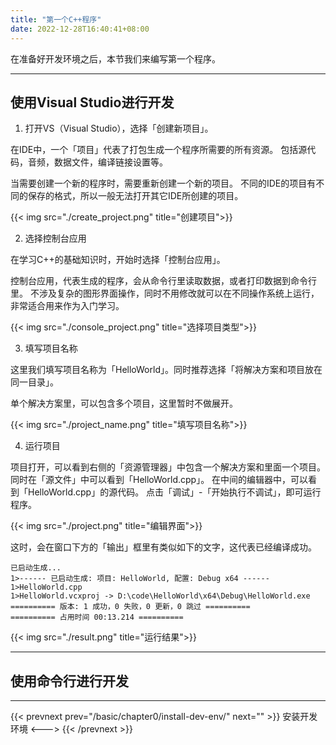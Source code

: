 ```yaml
---
title: "第一个C++程序"
date: 2022-12-28T16:40:41+08:00
---
```


在准备好开发环境之后，本节我们来编写第一个程序。

***

## 使用Visual Studio进行开发

1. 打开VS（Visual Studio），选择「创建新项目」。

在IDE中，一个「项目」代表了打包生成一个程序所需要的所有资源。
包括源代码，音频，数据文件，编译链接设置等。

当需要创建一个新的程序时，需要重新创建一个新的项目。
不同的IDE的项目有不同的保存的格式，所以一般无法打开其它IDE所创建的项目。

{{< img src="./create_project.png" title="创建项目">}}

2. 选择控制台应用

在学习C++的基础知识时，开始时选择「控制台应用」。

控制台应用，代表生成的程序，会从命令行里读取数据，或者打印数据到命令行里。
不涉及复杂的图形界面操作，同时不用修改就可以在不同操作系统上运行，非常适合用来作为入门学习。

{{< img src="./console_project.png" title="选择项目类型">}}

3. 填写项目名称

这里我们填写项目名称为「HelloWorld」。同时推荐选择「将解决方案和项目放在同一目录」。

单个解决方案里，可以包含多个项目，这里暂时不做展开。

{{< img src="./project_name.png" title="填写项目名称">}}

4. 运行项目

项目打开，可以看到右侧的「资源管理器」中包含一个解决方案和里面一个项目。
同时在「源文件」中可以看到「HelloWorld.cpp」。
在中间的编辑器中，可以看到「HelloWorld.cpp」的源代码。
点击「调试」-「开始执行不调试」，即可运行程序。

{{< img src="./project.png" title="编辑界面">}}

这时，会在窗口下方的「输出」框里有类似如下的文字，这代表已经编译成功。

```
已启动生成...
1>------ 已启动生成: 项目: HelloWorld, 配置: Debug x64 ------
1>HelloWorld.cpp
1>HelloWorld.vcxproj -> D:\code\HelloWorld\x64\Debug\HelloWorld.exe
========== 版本: 1 成功，0 失败，0 更新，0 跳过 ==========
========== 占用时间 00:13.214 ==========
```

{{< img src="./result.png" title="运行结果">}}

***

## 使用命令行进行开发

***

{{< prevnext prev="/basic/chapter0/install-dev-env/" next="" >}}
安装开发环境
<--->
{{< /prevnext >}}